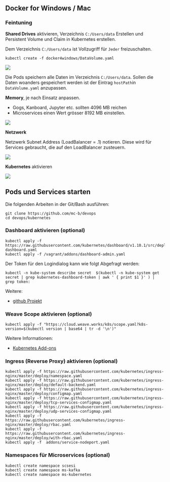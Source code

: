 Docker for Windows / Mac
------------------------

### Feintuning

**Shared Drives** aktivieren, Verzeichnis `C:/Users/data` Erstellen und Persistent Volume und Claim in Kubernetes erstellen.

Dem Verzeichnis `C:/Users/data` ist Vollzugriff für `Jeder` freizuschalten.

	kubectl create -f docker4windows/DataVolume.yaml

![](images/SharedDrives.png)	
	
Die Pods speichern alle Daten im Verzeichnis `C:/Users/data`. Sollen die Daten woanders gespeichert werden ist der Eintrag `hostPath`in `DataVolume.yaml` anzupassen.

**Memory**, je nach Einsatz anpassen.
* Gogs, Kanboard, Jupyter etc. sollten 4096 MB reichen
* Microservices einen Wert grösser 8192 MB einstellen. 

![](images/Advanced.png)

**Netzwerk**

Netzwerk Subnet Address (LoadBalancer = .1) notieren. Diese wird für Services gebraucht, die auf den LoadBalancer zusteuern.

![](images/Network.png)

**Kubernetes** aktivieren

![](images/Kubernetes.png)

## Pods und Services starten

Die folgenden Arbeiten in der Git/Bash ausführen:

	git clone https://github.com/mc-b/devops
	cd devops/kubernetes

### Dashboard aktivieren (optional)

	kubectl apply -f https://raw.githubusercontent.com/kubernetes/dashboard/v1.10.1/src/deploy/recommended/kubernetes-dashboard.yaml
	kubectl apply -f /vagrant/addons/dashboard-admin.yaml

Der Token für den Logindialog kann wie folgt Abgefragt werden:

	kubectl -n kube-system describe secret  $(kubectl -n kube-system get secret | grep kubernetes-dashboard-token | awk ' { print $1 }' ) | grep token:

Weitere:
* [github Projekt](https://github.com/kubernetes/dashboard)

### Weave Scope aktivieren (optional)

	kubectl apply -f "https://cloud.weave.works/k8s/scope.yaml?k8s-version=$(kubectl version | base64 | tr -d '\n')"
	
Weitere Informationen:
* [Kubernetes Add-ons](../addons)

### Ingress (Reverse Proxy) aktivieren (optional)

	kubectl apply -f https://raw.githubusercontent.com/kubernetes/ingress-nginx/master/deploy/namespace.yaml
	kubectl apply -f https://raw.githubusercontent.com/kubernetes/ingress-nginx/master/deploy/default-backend.yaml
	kubectl apply -f https://raw.githubusercontent.com/kubernetes/ingress-nginx/master/deploy/configmap.yaml 
	kubectl apply -f https://raw.githubusercontent.com/kubernetes/ingress-nginx/master/deploy/tcp-services-configmap.yaml 
	kubectl apply -f https://raw.githubusercontent.com/kubernetes/ingress-nginx/master/deploy/udp-services-configmap.yaml
	kubectl apply -f  https://raw.githubusercontent.com/kubernetes/ingress-nginx/master/deploy/rbac.yaml 
	kubectl apply -f  https://raw.githubusercontent.com/kubernetes/ingress-nginx/master/deploy/with-rbac.yaml 	
	kubectl apply -f  addons/service-nodeport.yaml

### Namespaces für Microservices (optional)

	kubectl create namespace scsesi
	kubectl create namespace ms-kafka
	kubectl create namespace ms-kubernetes
